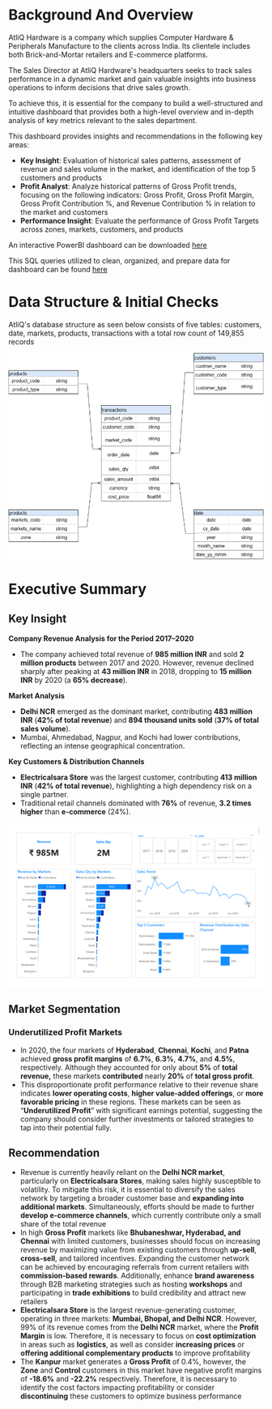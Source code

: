 # Background And Overview
AtliQ Hardware is a company which supplies Computer Hardware & Peripherals Manufacture to the clients across India. Its clientele includes both Brick-and-Mortar retailers and E-commerce platforms.

The Sales Director at AtliQ Hardware's headquarters seeks to track sales performance in a dynamic market and gain valuable insights into business operations to inform decisions that drive sales growth. 

To achieve this, it is essential for the company to build a well-structured and intuitive dashboard that provides both a high-level overview and in-depth analysis of key metrics relevant to the sales department.

This dashboard provides insights and recommendations in the following key areas: 
- **Key Insight**: Evaluation of historical sales patterns, assessment of revenue and sales volume in the market, and identification of the top 5 customers and products
- **Profit Analyst**: Analyze historical patterns of Gross Profit trends, focusing on the following indicators: Gross Profit, Gross Profit Margin, Gross Profit Contribution %, and Revenue Contribution % in relation to the market and customers
- **Performance Insight**: Evaluate the performance of Gross Profit Targets across zones, markets, customers, and products

An interactive PowerBI dashboard can be downloaded [here](https://github.com/nhatnhm/Sales-Performance-Insights-for-India-Computer-Hardware/tree/main/Visualization)

This SQL queries utilized to clean, organized, and prepare data for dashboard can be found [here](https://github.com/nhatnhm/Sales-Performance-Insights-for-India-Computer-Hardware/tree/main/Data%20cleaning)
# Data Structure & Initial Checks
AtliQ's database structure as seen below consists of five tables: customers, date, markets, products, transactions with a total row count of 149,855 records

![Data Structure](Data/Data_Structure.png)
# Executive Summary
## Key Insight
**Company Revenue Analysis for the Period 2017–2020**
- The company achieved total revenue of **985 million INR** and sold **2 million products** between 2017 and 2020. However, revenue declined sharply after peaking at **43 million INR** in 2018, dropping to **15 million INR** by 2020 (a **65% decrease**).
  
**Market Analysis**
- **Delhi NCR** emerged as the dominant market, contributing **483 million INR** (**42% of total revenue**) and **894 thousand units sold** (**37% of total sales volume**).
- Mumbai, Ahmedabad, Nagpur, and Kochi had lower contributions, reflecting an intense geographical concentration.

**Key Customers & Distribution Channels**
- **Electricalsara Store** was the largest customer, contributing **413 million INR** (**42% of total revenue**), highlighting a high dependency risk on a single partner.
- Traditional retail channels dominated with **76%** of revenue, **3.2 times higher** than **e-commerce** (24%).

![Key Insight](Visualization/Key_Insight_Dashboard.png)
## Market Segmentation
### Underutilized Profit Markets
- In 2020, the four markets of **Hyderabad**, **Chennai**, **Kochi**, and **Patna** achieved **gross profit margins** of **6.7%**, **6.3%**, **4.7%**, and **4.5%**, respectively. Although they accounted for only about **5%** of **total revenue,** these markets **contributed** nearly **20%** of **total gross profit**.
- This disproportionate profit performance relative to their revenue share indicates **lower operating costs**, **higher value-added offerings**, or **more favorable pricing** in these regions. These markets can be seen as “**Underutilized Profit**” with significant earnings potential, suggesting the company should consider further investments or tailored strategies to tap into their potential fully.

## Recommendation
- Revenue is currently heavily reliant on the **Delhi NCR market**, particularly on **Electricalsara Stores**, making sales highly susceptible to volatility. To mitigate this risk, it is essential to diversify the sales network by targeting a broader customer base and **expanding into additional markets**. Simultaneously, efforts should be made to further **develop e-commerce channels**, which currently contribute only a small share of the total revenue
- In high **Gross Profit** markets like **Bhubaneshwar, Hyderabad, and Chennai** with limited customers, businesses should focus on increasing revenue by maximizing value from existing customers through **up-sell**, **cross-sell**, and tailored incentives. Expanding the customer network can be achieved by encouraging referrals from current retailers with **commission-based rewards**. Additionally, enhance **brand awareness** through B2B marketing strategies such as hosting **workshops** and participating in **trade exhibitions** to build credibility and attract new retailers
- **Electricalsara Store** is the largest revenue-generating customer, operating in three markets: **Mumbai, Bhopal, and Delhi NCR**. However, 99% of its revenue comes from the **Delhi NCR** market, where the **Profit Margin** is low. Therefore, it is necessary to focus on **cost optimization** in areas such as **logistics**, as well as consider **increasing prices** or **offering additional complementary products** to improve profitability
- The **Kanpur** market generates a **Gross Profit** of 0.4%, however, the **Zone** and **Control** customers in this market have negative profit margins of **-18.6%** and **-22.2%** respectively. Therefore, it is necessary to identify the cost factors impacting profitability or consider **discontinuing** these customers to optimize business performance
